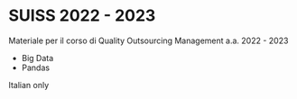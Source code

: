 # SUISS 2022 - 2023
Materiale per il corso di Quality Outsourcing Management a.a. 2022 - 2023 
- Big Data
- Pandas

Italian only
